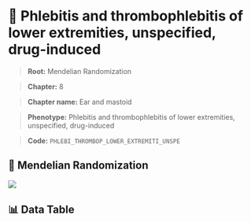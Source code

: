 # 🧪 Phlebitis and thrombophlebitis of lower extremities, unspecified, drug-induced

> **Root:** Mendelian Randomization

> **Chapter:** 8  

> **Chapter name:** Ear and mastoid

> **Phenotype:** Phlebitis and thrombophlebitis of lower extremities, unspecified, drug-induced  

> **Code:** `PHLEBI_THROMBOP_LOWER_EXTREMITI_UNSPE`

## 🧬 Mendelian Randomization  

<img src="/MR/Figures/Forward/PHLEBI_THROMBOP_LOWER_EXTREMITI_UNSPE.png"/>

## 📊 Data Table

<CsvTableMRF src="/MR_Data/Forward/PHLEBI_THROMBOP_LOWER_EXTREMITI_UNSPE.csv"/>
